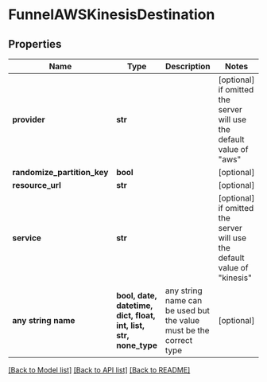 # FunnelAWSKinesisDestination


## Properties
Name | Type | Description | Notes
------------ | ------------- | ------------- | -------------
**provider** | **str** |  | [optional]  if omitted the server will use the default value of "aws"
**randomize_partition_key** | **bool** |  | [optional] 
**resource_url** | **str** |  | [optional] 
**service** | **str** |  | [optional]  if omitted the server will use the default value of "kinesis"
**any string name** | **bool, date, datetime, dict, float, int, list, str, none_type** | any string name can be used but the value must be the correct type | [optional]

[[Back to Model list]](../README.md#documentation-for-models) [[Back to API list]](../README.md#documentation-for-api-endpoints) [[Back to README]](../README.md)


